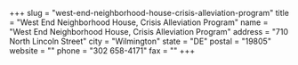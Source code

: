 +++
slug = "west-end-neighborhood-house-crisis-alleviation-program"
title = "West End Neighborhood House, Crisis Alleviation Program"
name = "West End Neighborhood House, Crisis Alleviation Program"
address = "710 North Lincoln Street"
city = "Wilmington"
state = "DE"
postal = "19805"
website = ""
phone = "302 658-4171"
fax = ""
+++
